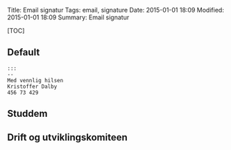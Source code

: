 Title: Email signatur
Tags: email, signature
Date: 2015-01-01 18:09
Modified: 2015-01-01 18:09
Summary: Email signatur

[TOC]

## Default

    :::
    -- 
    Med vennlig hilsen
    Kristoffer Dalby
    456 73 429

## Studdem

## Drift og utviklingskomiteen
